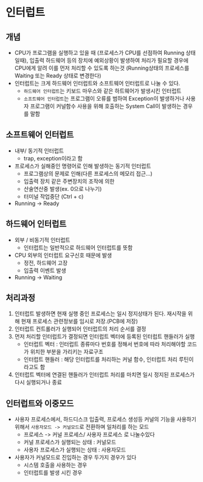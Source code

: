 # 인터럽트

## 개념

- CPU가 프로그램을 실행하고 있을 때 (프로세스가 CPU를 선점하여 Running 상태 일때), 입출력 하드웨어 등의 장치에 예외상황이 발생하여 처리가 필요할 경우에 CPU에게 알려 이를 먼저 처리할 수 있도록 하는것 (Running상태의 프로세스를 Waiting 또는 Ready 상태로 변경한다)
- 인터럽트는 크게 하드웨어 인터럽트와 소프트웨어 인터럽트로 나눌 수 있다.
  - `하드웨어 인터럽트`는 키보드 마우스와 같은 하트웨어가 발생시킨 인터럽트
  - `소프트웨어 인터럽트`는 프로그램이 오류를 범하여 Exception이 발생하거나 사용자 프로그램이 커널함수 사용을 위해 호출하는 System Call이 발생하는 경우를 말함

## 소프트웨어 인터럽트

- 내부/ 동기적 인터럽트
  - trap, exception이라고 함
- 프로세스가 실해중인 명령어로 인해 발생하는 동기적 인터럽트
  - 프로그램상의 문제로 인해(다른 프로세스의 메모리 접근...)
  - 입출력 장치 같은 주변장치의 조작에 의한
  - 산술연산중 발생(ex. 0으로 나누기)
  - 터미널 작업중단 (Ctrl + c)
- Running -> Ready

## 하드웨어 인터럽트

- 외부 / 비동기적 인터럽트
  - 인터럽트는 일반적으로 하드웨어 인터럽트를 뜻함
- CPU 외부의 인터럽트 요구신호 때문에 발생
  - 정전, 하드웨어 고장
  - 입출력 이벤트 발생
- Running -> Waiting

## 처리과정

1. 인터럽트 발생하면 현재 실행 중인 프로세스는 일시 정지상태가 된다.
   재시작을 위해 현재 프로세스 관련정보를 임시로 저장.(PCB에 저장)
2. 인터럽트 컨트롤러가 실행되어 인터럽트의 처리 순서를 결정
3. 먼저 처리할 인터럽트가 결정되면 인터럽트 벡터에 등록된 인터럽트 핸들러가 실행
   - 인터럽트 벡터 : 인터럽트 종류마다 번호를 정해서 번호에 따라 처리해야할 코드가 위치한 부분을 가리키는 자료구조
   - 인터럽트 핸들러 : 해당 인터럽트를 처리하는 커널 함수, 인터럽트 처리 루틴이라고도 함
4. 인터럽트 벡터에 연결된 핸들러가 인터럽트 처리를 마치면 일시 정지된 프로세스가 다시 실행되거나 종료

## 인터럽트와 이중모드

- 사용자 프로세스에서, 하드디스크 입출력, 프로세스 생성등 커널의 기능을 사용하기 위해서 `사용자모드 -> 커널모드`로 전환하며 일처리를 하는 모드
  - 프로세스 -> 커널 프로세스/ 사용자 프로세스 로 나눌수있다
  - 커널 프로세스가 실행되는 상태 : 커널모드
  - 사용자 프로세스가 실행되는 상태 : 사용자모드
- 사용자가 커널모드로 진입하는 경우 두가지 경우가 있다
  - 시스템 호출을 사용하는 경우
  - 인터럽트를 발생 시킨 경우
